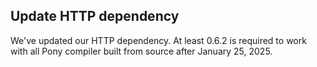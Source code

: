 ## Update HTTP dependency

We've updated our HTTP dependency. At least 0.6.2 is required to work with all Pony compiler built from source after January 25, 2025.
